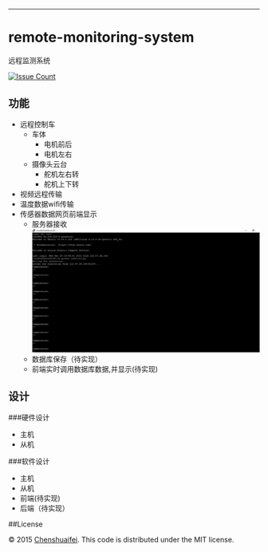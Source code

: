 

---

# remote-monitoring-system
远程监测系统

[![Issue Count](https://codeclimate.com/repos/5666e97318d0ce159e0003a2/badges/66ebb9f8794585b32de1/issue_count.svg)](https://codeclimate.com/repos/5666e97318d0ce159e0003a2/feed)

## **功能**

* 远程控制车
  * 车体 
     * 电机前后
     * 电机左右  
  * 摄像头云台
     * 舵机左右转
     * 舵机上下转
* 视频远程传输
* 温度数据wifi传输 
* 传感器数据网页前端显示 
  * 服务器接收![](up.png)
  * 数据库保存（待实现）
  * 前端实时调用数据库数据,并显示(待实现)  

## **设计** 

###硬件设计
* 主机
* 从机   

###软件设计 

* 主机
* 从机
* 前端(待实现)
* 后端（待实现）

##License

© 2015 [Chenshuaifei][mindthink]. This code is distributed under the MIT license.

[mindthink]: http://www.chenshuaifei.gotoip2.com/
